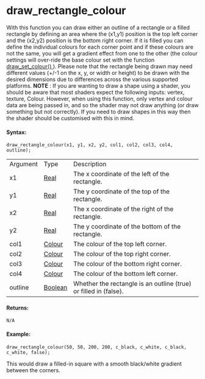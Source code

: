 # draw_rectangle_colour

With this function you can draw either an outline of a rectangle or a
filled rectangle by defining an area where the (x1,y1) position is the
top left corner and the (x2,y2) position is the bottom right corner. If
it is filled you can define the individual colours for each corner point
and if these colours are not the same, you will get a gradient effect
from one to the other (the colour settings will over-ride the base
colour set with the function [ draw_set_colour()
](../Colour_And_Alpha/draw_set_colour) ). Please note that the
rectangle being drawn may need different values (+/-1 on the x, y, or
width or height) to be drawn with the desired dimensions due to
differences across the various supported platforms. **NOTE** : If you
are wanting to draw a shape using a shader, you should be aware that
most shaders expect the following inputs: vertex, texture, Colour.
However, when using this function, only vertex and colour data are being
passed in, and so the shader may not draw anything (or draw something
but not correctly). If you need to draw shapes in this way then the
shader should be customised with this in mind.

#### Syntax:

``` gml
draw_rectangle_colour(x1, y1, x2, y2, col1, col2, col3, col4, outline);
```

|          |                                                                                                           |                                                                  |
|----------|-----------------------------------------------------------------------------------------------------------|------------------------------------------------------------------|
| Argument | Type                                                                                                      | Description                                                      |
| x1       |  [Real](../../../../../GameMaker_Language/GML_Overview/Data_Types)                                    | The x coordinate of the left of the rectangle.                   |
| y1       |  [Real](../../../../../GameMaker_Language/GML_Overview/Data_Types)                                    | The y coordinate of the top of the rectangle.                    |
| x2       |  [Real](../../../../../GameMaker_Language/GML_Overview/Data_Types)                                    | The x coordinate of the right of the rectangle.                  |
| y2       |  [Real](../../../../../GameMaker_Language/GML_Overview/Data_Types)                                    | The y coordinate of the bottom of the rectangle.                 |
| col1     |  [Colour](../../../../../GameMaker_Language/GML_Reference/Drawing/Colour_And_Alpha/Colour_And_Alpha)  | The colour of the top left corner.                               |
| col2     |  [Colour](../../../../../GameMaker_Language/GML_Reference/Drawing/Colour_And_Alpha/Colour_And_Alpha)  | The colour of the top right corner.                              |
| col3     |  [Colour](../../../../../GameMaker_Language/GML_Reference/Drawing/Colour_And_Alpha/Colour_And_Alpha)  | The colour of the bottom right corner.                           |
| col4     |  [Colour](../../../../../GameMaker_Language/GML_Reference/Drawing/Colour_And_Alpha/Colour_And_Alpha)  | The colour of the bottom left corner.                            |
| outline  |  [Boolean](../../../../../GameMaker_Language/GML_Overview/Data_Types)                                 | Whether the rectangle is an outline (true) or filled in (false). |

#### Returns:

``` gml
N/A
```

#### Example:

``` gml
draw_rectangle_colour(50, 50, 200, 200, c_black, c_white, c_black, c_white, false);
```

This would draw a filled-in square with a smooth black/white gradient
between the corners.
